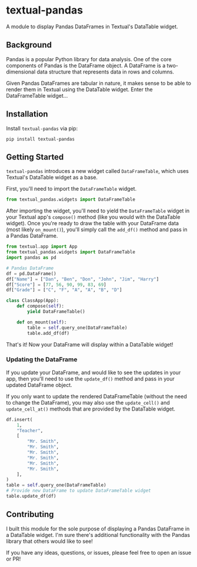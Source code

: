 # textual-pandas

A module to display Pandas DataFrames in Textual's DataTable widget.

## Background

Pandas is a popular Python library for data analysis. One of the core components of Pandas is the DataFrame object. A DataFrame is a two-dimensional data structure that represents data in rows and columns.

Given Pandas DataFrames are tabular in nature, it makes sense to be able to render them in Textual using the DataTable widget. Enter the DataFrameTable widget...

## Installation

Install `textual-pandas` via pip:

```
pip install textual-pandas
```

## Getting Started

`textual-pandas` introduces a new widget called `DataFrameTable`, which uses Textual's DataTable widget as a base.

First, you'll need to import the `DataFrameTable` widget.

```python
from textual_pandas.widgets import DataFrameTable
```

After importing the widget, you'll need to yield the `DataFrameTable` widget in your Textual app's `compose()` method (like you would with the DataTable widget). Once you're ready to draw the table with your DataFrame data (most likely `on_mount()`), you'll simply call the `add_df()` method and pass in a Pandas DataFrame.

```python
from textual.app import App
from textual_pandas.widgets import DataFrameTable
import pandas as pd

# Pandas DataFrame
df = pd.DataFrame()
df["Name"] = ["Dan", "Ben", "Don", "John", "Jim", "Harry"]
df["Score"] = [77, 56, 90, 99, 83, 69]
df["Grade"] = ["C", "F", "A", "A", "B", "D"]

class ClassApp(App):
    def compose(self):
        yield DataFrameTable()

    def on_mount(self):
        table = self.query_one(DataFrameTable)
        table.add_df(df)
```

That's it! Now your DataFrame will display within a DataTable widget!

### Updating the DataFrame

If you update your DataFrame, and would like to see the updates in your app, then you'll need to use the `update_df()` method and pass in your updated DataFrame object.

If you only want to update the rendered DataFrameTable (without the need to change the DataFrame), you may also use the `update_cell()` and `update_cell_at()` methods that are provided by the DataTable widget.

```python
df.insert(
    1,
    "Teacher",
    [
        "Mr. Smith",
        "Mr. Smith",
        "Mr. Smith",
        "Mr. Smith",
        "Mr. Smith",
        "Mr. Smith",
    ],
)
table = self.query_one(DataFrameTable)
# Provide new DataFrame to update DataFrameTable widget
table.update_df(df)
```

## Contributing

I built this module for the sole purpose of displaying a Pandas DataFrame in a DataTable widget. I'm sure there's additional functionality with the Pandas library that others would like to see!

If you have any ideas, questions, or issues, please feel free to open an issue or PR!